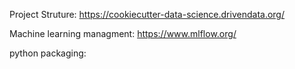 Project Struture:
https://cookiecutter-data-science.drivendata.org/

Machine learning managment:
https://www.mlflow.org/

python packaging: